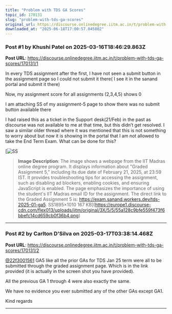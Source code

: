 ```yaml
---
title: "Problem with TDS GA Scores"
topic_id: 170131
slug: "problem-with-tds-ga-scores"
original_url: https://discourse.onlinedegree.iitm.ac.in/t/problem-with-tds-ga-scores/170131
downloaded_at: "2025-06-18T17:00:57.045802"
---
```


### Post #1 by Khushi Patel on 2025-03-16T18:46:29.863Z
**Post URL**: https://discourse.onlinedegree.iitm.ac.in/t/problem-with-tds-ga-scores/170131/1

In every TDS assignment after the first, I have not seen a submit button in the assignment page so I could not submit it there( I see it in the sanand portal and submit it there)

Now, my assignment score for all assignments (2,3,4,5) shows 0

I am attaching SS of my assignment-5 page to show there was no submit button available there

I had raised this as a ticket in the Support desk(21/Feb) in the past as discourse was not available to me at that time, but this didn’t get resolved. I saw a similar older thread where it was mentioned that this is not something to worry about but now it is showing in the portal that I am not allowed to take the End Term Exam. What can be done for this?

[![SS](https://europe1.discourse-cdn.com/flex013/uploads/iitm/optimized/3X/5/5/55a128c9bfe559f473f6bbefc14cd659cb0f36b4_2_690x367.png)

> **Image Description**: The image shows a webpage from the IIT Madras online degree program. It displays information about "Graded Assignment 5," including its due date of February 21, 2025, at 23:59 IST. It provides troubleshooting tips for accessing the assignment, such as disabling ad blockers, enabling cookies, and ensuring JavaScript is enabled. The page emphasizes the importance of using the student's IIT Madras email ID for the assignment. The direct link to the Graded Assignment 5 is: https://exam.sanand.workers.dev/tds-2025-01-ga5.
SS1895×1010 167 KB](https://europe1.discourse-cdn.com/flex013/uploads/iitm/original/3X/5/5/55a128c9bfe559f473f6bbefc14cd659cb0f36b4.png)

---

### Post #2 by Carlton D'Silva on 2025-03-17T03:38:14.468Z
**Post URL**: https://discourse.onlinedegree.iitm.ac.in/t/problem-with-tds-ga-scores/170131/2

[@22f3001561](/u/22f3001561)
 GA5 like all the prior GAs for TDS Jan 25 term were all to be submitted through the graded assignment page. Which is in the link provided (it is actually in the screen shot you have provided).

All the previous GA 1 through 4 were also exactly the same.

We have no evidence you ever submitted any of the other GAs except GA1.

Kind regards

---
